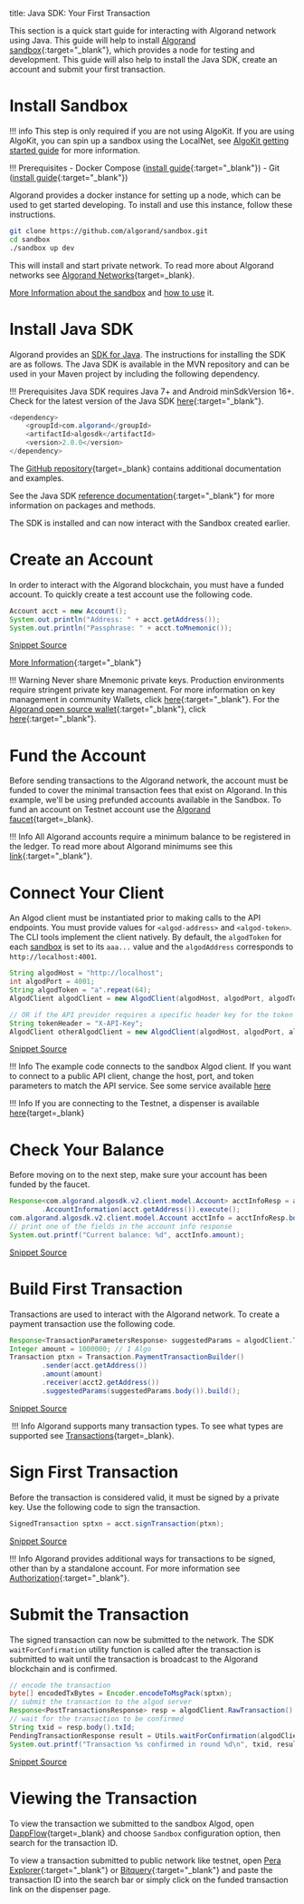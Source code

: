 title: Java SDK: Your First Transaction

This section is a quick start guide for interacting with Algorand network using Java. This guide will help to install [Algorand sandbox](https://github.com/algorand/sandbox){:target="_blank"}, which provides a node for testing and development. This guide will also help to install the Java SDK, create an account and submit your first transaction.

# Install Sandbox

!!! info
    This step is only required if you are not using AlgoKit. If you are using AlgoKit, you can spin up a sandbox using the LocalNet, see [AlgoKit getting started guide](/docs/get-started/algokit/#start-a-localnet) for more information. 

!!! Prerequisites
    - Docker Compose ([install guide](https://docs.docker.com/compose/install/){:target="_blank"})
    - Git ([install guide](https://git-scm.com/book/en/v2/Getting-Started-Installing-Git){:target="_blank"})

Algorand provides a docker instance for setting up a node, which can be used to get started developing. To install and use this instance, follow these instructions.

```bash
git clone https://github.com/algorand/sandbox.git
cd sandbox
./sandbox up dev 
```

This will install and start private network. To read more about Algorand networks see [Algorand Networks](../../get-details/algorand-networks/index.md){target=_blank}. 

[More Information about the sandbox](https://developer.algorand.org/articles/introducing-sandbox-20/) and [how to use](https://developer.algorand.org/tutorials/exploring-the-algorand-sandbox/) it.


# Install Java SDK 
Algorand provides an [SDK for Java](https://github.com/algorand/java-algorand-sdk). The instructions for installing the SDK are as follows. The Java SDK is available in the MVN repository and can be used in your Maven project by including the following dependency.

!!! Prerequisites
    Java SDK requires Java 7+ and Android minSdkVersion 16+. Check for the latest version of the Java SDK [here](https://github.com/algorand/java-algorand-sdk#installation){:target="_blank"}.

```java
<dependency>
    <groupId>com.algorand</groupId>
    <artifactId>algosdk</artifactId>
    <version>2.0.0</version>
</dependency>
```

The [GitHub repository](https://github.com/algorand/js-algorand-sdk){target=_blank} contains additional documentation and examples.

See the Java SDK [reference documentation](https://algorand.github.io/java-algorand-sdk/){:target="_blank"} for more information on packages and methods.

The SDK is installed and can now interact with the Sandbox created earlier.

# Create an Account
In order to interact with the Algorand blockchain, you must have a funded account. To quickly create a test account use the following code.

<!-- ===JAVASDK_ACCOUNT_GENERATE=== -->
```java
Account acct = new Account();
System.out.println("Address: " + acct.getAddress());
System.out.println("Passphrase: " + acct.toMnemonic());
```
[Snippet Source](https://github.com/algorand/java-algorand-sdk/blob/examples/examples/src/main/java/com/algorand/examples/Overview.java#L76-L79)
<!-- ===JAVASDK_ACCOUNT_GENERATE=== -->

[More Information](../../get-details/accounts/create/#standalone){:target="_blank"}

!!! Warning
    Never share Mnemonic private keys. Production environments require stringent private key management. For more information on key management in community Wallets, click [here](../../../../ecosystem-projects/#wallets){:target="_blank"}. For the [Algorand open source wallet](https://developer.algorand.org/articles/algorand-wallet-now-open-source/){:target="_blank"}, click [here](https://github.com/algorand/algorand-wallet){:target="_blank"}.

# Fund the Account
Before sending transactions to the Algorand network, the account must be funded to cover the minimal transaction fees that exist on Algorand. In this example, we'll be using prefunded accounts available in the Sandbox. To fund an account on Testnet account use the [Algorand faucet](https://dispenser.testnet.aws.algodev.network/){target=_blank}. 


!!! Info
    All Algorand accounts require a minimum balance to be registered in the ledger. To read more about Algorand minimums see this [link](../../get-details/accounts/#minimum-balance){:target="_blank"}.


# Connect Your Client
An Algod client must be instantiated prior to making calls to the API endpoints. You must provide values for `<algod-address>` and `<algod-token>`. The CLI tools implement the client natively. By default, the `algodToken` for each [sandbox](https://github.com/algorand/sandbox) is set to its `aaa...` value and the `algodAddress` corresponds to `http://localhost:4001`.


<!-- ===JAVASDK_ALGOD_CREATE_CLIENT=== -->
```java
String algodHost = "http://localhost";
int algodPort = 4001;
String algodToken = "a".repeat(64);
AlgodClient algodClient = new AlgodClient(algodHost, algodPort, algodToken);

// OR if the API provider requires a specific header key for the token
String tokenHeader = "X-API-Key";
AlgodClient otherAlgodClient = new AlgodClient(algodHost, algodPort, algodToken, tokenHeader);
```
[Snippet Source](https://github.com/algorand/java-algorand-sdk/blob/examples/examples/src/main/java/com/algorand/examples/Overview.java#L94-L102)
<!-- ===JAVASDK_ALGOD_CREATE_CLIENT=== -->

!!! Info
    The example code connects to the sandbox Algod client. If you want to connect to a public API client, change the host, port, and token parameters to match the API service. See some service available [here](https://developer.algorand.org/ecosystem-projects/?tags=api-services)

!!! Info
    If you are connecting to the Testnet, a dispenser is available [here](https://dispenser.testnet.aws.algodev.network/){target=_blank}

# Check Your Balance
Before moving on to the next step, make sure your account has been funded by the faucet.

<!-- ===JAVASDK_ALGOD_FETCH_ACCOUNT_INFO=== -->
```java
Response<com.algorand.algosdk.v2.client.model.Account> acctInfoResp = algodClient
        .AccountInformation(acct.getAddress()).execute();
com.algorand.algosdk.v2.client.model.Account acctInfo = acctInfoResp.body();
// print one of the fields in the account info response
System.out.printf("Current balance: %d", acctInfo.amount);
```
[Snippet Source](https://github.com/algorand/java-algorand-sdk/blob/examples/examples/src/main/java/com/algorand/examples/Overview.java#L84-L89)
<!-- ===JAVASDK_ALGOD_FETCH_ACCOUNT_INFO=== -->


# Build First Transaction
Transactions are used to interact with the Algorand network. To create a payment transaction use the following code.
​
<!-- ===JAVASDK_TRANSACTION_PAYMENT_CREATE=== -->
```java
Response<TransactionParametersResponse> suggestedParams = algodClient.TransactionParams().execute();
Integer amount = 1000000; // 1 Algo
Transaction ptxn = Transaction.PaymentTransactionBuilder()
        .sender(acct.getAddress())
        .amount(amount)
        .receiver(acct2.getAddress())
        .suggestedParams(suggestedParams.body()).build();
```
[Snippet Source](https://github.com/algorand/java-algorand-sdk/blob/examples/examples/src/main/java/com/algorand/examples/Overview.java#L25-L32)
<!-- ===JAVASDK_TRANSACTION_PAYMENT_CREATE=== -->
​
!!! Info
    Algorand supports many transaction types. To see what types are supported see [Transactions](../../get-details/transactions/index.md#transaction-types){target=_blank}. 

# Sign First Transaction
Before the transaction is considered valid, it must be signed by a private key. Use the following code to sign the transaction.

<!-- ===JAVASDK_TRANSACTION_PAYMENT_SIGN=== -->
```java
SignedTransaction sptxn = acct.signTransaction(ptxn);
```
[Snippet Source](https://github.com/algorand/java-algorand-sdk/blob/examples/examples/src/main/java/com/algorand/examples/Overview.java#L35-L36)
<!-- ===JAVASDK_TRANSACTION_PAYMENT_SIGN=== -->

!!! Info
    Algorand provides additional ways for transactions to be signed, other than by a standalone account. For more information see [Authorization](../../get-details/transactions/signatures){:target="_blank"}.

# Submit the Transaction
The signed transaction can now be submitted to the network. The SDK `waitForConfirmation` utility function is called after the transaction is submitted to wait until the transaction is broadcast to the Algorand blockchain and is confirmed. 

<!-- ===JAVASDK_TRANSACTION_PAYMENT_SUBMIT=== -->
```java
// encode the transaction
byte[] encodedTxBytes = Encoder.encodeToMsgPack(sptxn);
// submit the transaction to the algod server
Response<PostTransactionsResponse> resp = algodClient.RawTransaction().rawtxn(encodedTxBytes).execute();
// wait for the transaction to be confirmed
String txid = resp.body().txId;
PendingTransactionResponse result = Utils.waitForConfirmation(algodClient, txid, 4);
System.out.printf("Transaction %s confirmed in round %d\n", txid, result.confirmedRound);
```
[Snippet Source](https://github.com/algorand/java-algorand-sdk/blob/examples/examples/src/main/java/com/algorand/examples/Overview.java#L39-L47)
<!-- ===JAVASDK_TRANSACTION_PAYMENT_SUBMIT=== -->

# Viewing the Transaction

To view the transaction we submitted to the sandbox Algod, open [DappFlow](https://app.dappflow.org/explorer/home){target=_blank} and choose `Sandbox` configuration option, then search for the transaction ID. 

To view a transaction submitted to public network like testnet, open [Pera Explorer](https://testnet.explorer.perawallet.app/){:target="_blank"} or [Bitquery](https://explorer.bitquery.io/algorand_testnet){:target="_blank"} and paste the transaction ID into the search bar or simply click on the funded transaction link on the dispenser page.

